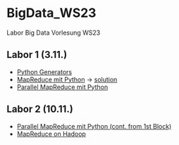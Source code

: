 # BigData_WS23
Labor Big Data Vorlesung WS23

## Labor 1 (3.11.)
* [Python Generators](https://colab.research.google.com/github/keuperj/BigData_WS23/blob/main/Block_1/Generators.ipynb) 
* [MapReduce mit Python](https://colab.research.google.com/github/keuperj/BigData_WS23/blob/main/Block_1/Assignment_MapReduce.ipynb)  -> [solution](https://colab.research.google.com/github/keuperj/BigData_WS23/blob/main/Block_1/Assignment_MapReduce_solution.ipynb) 
* [Parallel MapReduce mit Python](https://colab.research.google.com/github/keuperj/BigData_WS23/blob/main/Block_1/Assignment_Parallel_MapReduce.ipynb)

## Labor 2 (10.11.)
* [Parallel MapReduce mit Python (cont. from 1st Block)](https://colab.research.google.com/github/keuperj/BigData_WS23/blob/main/Block_1/Assignment_Parallel_MapReduce.ipynb)
* [MapReduce on Hadoop](https://colab.research.google.com/github/keuperj/BigData_WS23/blob/main/Block_1/Assignment_MRJOBLIB.ipynb)
